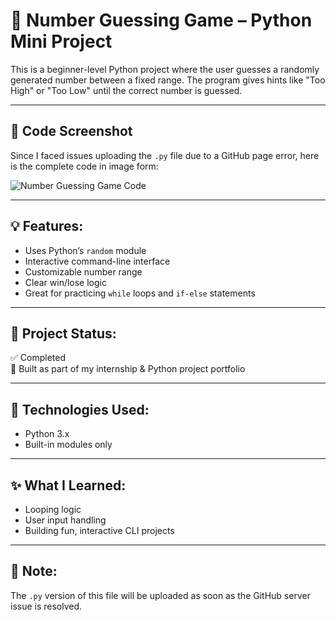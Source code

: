 
# 🎯 Number Guessing Game – Python Mini Project

This is a beginner-level Python project where the user guesses a randomly generated number between a fixed range. The program gives hints like "Too High" or "Too Low" until the correct number is guessed.

---

## 📸 Code Screenshot
Since I faced issues uploading the `.py` file due to a GitHub page error, here is the complete code in image form:

![Number Guessing Game Code](number_guessing_game_code.png)

---

## 💡 Features:
- Uses Python’s `random` module
- Interactive command-line interface
- Customizable number range
- Clear win/lose logic
- Great for practicing `while` loops and `if-else` statements

---

## 📂 Project Status:
✅ Completed  
🧠 Built as part of my internship & Python project portfolio

---

## 🔧 Technologies Used:
- Python 3.x
- Built-in modules only

---

## ✨ What I Learned:
- Looping logic
- User input handling
- Building fun, interactive CLI projects

---

## 🔗 Note:
The `.py` version of this file will be uploaded as soon as the GitHub server issue is resolved.
